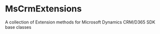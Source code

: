 # MsCrmExtensions
A collection of Extension methods for Microsoft Dynamics CRM/D365 SDK base classes
